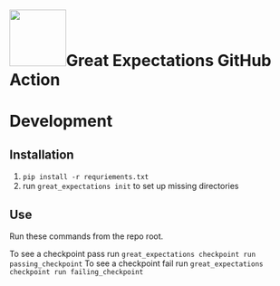  <h1>
 
 
 <img src="https://github.com/superconductive/great_expectations_action/blob/master/ge-logo.png" width="100" height="100">Great Expectations GitHub Action</h1>



# Development

## Installation

1. `pip install -r requriements.txt`
2. run `great_expectations init` to set up missing directories

## Use

Run these commands from the repo root.

To see a checkpoint pass run `great_expectations checkpoint run passing_checkpoint`
To see a checkpoint fail run `great_expectations checkpoint run failing_checkpoint`
